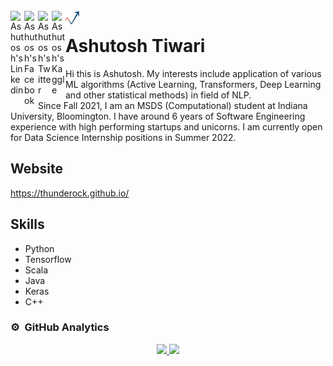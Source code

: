<br />

<a href="https://www.linkedin.com/in/ashutosh--tiwari">
  <img align="left" alt="Ashutosh's Linkedin" width="22px" src="https://cdn.jsdelivr.net/npm/simple-icons@v3/icons/linkedin.svg" />
</a>
<a href="https://www.facebook.com/checkashu">
  <img align="left" alt="Ashutosh's Facebook" width="22px" src="https://cdn.jsdelivr.net/npm/simple-icons@v3/icons/facebook.svg" />
</a>
<a href="https://twitter.com/coolashutosht">
  <img align="left" alt="Ashutosh's Twitter" width="22px" src="https://cdn.jsdelivr.net/npm/simple-icons@v3/icons/twitter.svg" />
</a>
<a href="https://www.kaggle.com/alphadraco">
  <img align="left" alt="Ashutosh's Kaggle" width="22px" src="https://cdn.jsdelivr.net/npm/simple-icons@v3/icons/kaggle.svg" />
</a>

<a href="https://www.analyticsvidhya.com/user/checkashu">
  <img align="left" alt="Ashutosh's Analytics Vidhya" width="22px" src="anavidhya.jpeg" />
</a>




# Ashutosh Tiwari
Hi this is Ashutosh. My interests include application of various ML algorithms (Active Learning, Transformers, Deep Learning and other statistical methods) in field of NLP. <br/>
Since Fall 2021, I am an MSDS (Computational) student at Indiana University, Bloomington. I have around 6 years of Software Engineering experience with high performing startups and unicorns. I am currently open for Data Science Internship positions in Summer 2022.

## Website
https://thunderock.github.io/

## Skills 
* Python
* Tensorflow
* Scala
* Java
* Keras
* C++

### ⚙️ &nbsp;GitHub Analytics

<p align="center">
<a href="https://github.com/thunderock">
  <img height="180em" src="https://github-readme-stats-eight-theta.vercel.app/api?username=thunderock&show_icons=true&include_all_commits=true&count_private=true"/>
  <img height="180em" src="https://github-readme-stats-eight-theta.vercel.app/api/top-langs/?username=thunderock&layout=compact&langs_count=10"/>
</a>
</p>



